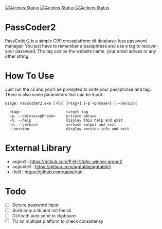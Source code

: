 </br>

[![Actions Status](https://github.com/Coldragon/PassCoder2/workflows/Build/badge.svg)](https://github.com/Coldragon/PassCoder2/actions) [![Actions Status](https://img.shields.io/github/v/release/coldragon/PassCoder2.svg)](https://github.com/Coldragon/PassCoder2/releases) [![Actions Status](https://img.shields.io/badge/license-MIT-brightgreen.svg)](./LICENSE.md)

# PassCoder2
PassCoder2 is a simple C99 crossplatform cli database-less password manager. You just have to remember a passphrase and use a tag to recover your password. The tag can be the website name, your email adress or any other string.

# How To Use 
Just run the cli and you'll be prompted to write your passphrase and tag.
There is also some parameters that can be input.
```
usage: PassCoder2.exe [-hv] [<tag>] [-p <phrase>] [--version]

  <tag>                     target tag
  -p, --phrase=<phrase>     private phrase
  -h, --help                display this help and exit
  -v, --verbose             verbose output and exit
  --version                 display version info and exit
```

# External Library
 - argon2 : https://github.com/P-H-C/phc-winner-argon2
 - argtable3 : https://github.com/argtable/argtable3
 - rlutil : https://github.com/tapio/rlutil
 
# Todo 
- [ ] Secure password input
- [ ] Build only a lib and not the cli
- [ ] GUI with auto send to clipboard
- [ ] TU on multiple platform to check consistensy
